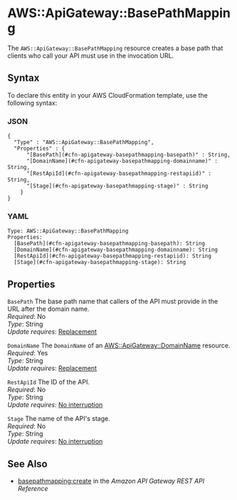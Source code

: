# AWS::ApiGateway::BasePathMapping<a name="aws-resource-apigateway-basepathmapping"></a>

The `AWS::ApiGateway::BasePathMapping` resource creates a base path that clients who call your API must use in the invocation URL\.

## Syntax<a name="aws-resource-apigateway-basepathmapping-syntax"></a>

To declare this entity in your AWS CloudFormation template, use the following syntax:

### JSON<a name="aws-resource-apigateway-basepathmapping-syntax.json"></a>

```
{
  "Type" : "AWS::ApiGateway::BasePathMapping",
  "Properties" : {
      "[BasePath](#cfn-apigateway-basepathmapping-basepath)" : String,
      "[DomainName](#cfn-apigateway-basepathmapping-domainname)" : String,
      "[RestApiId](#cfn-apigateway-basepathmapping-restapiid)" : String,
      "[Stage](#cfn-apigateway-basepathmapping-stage)" : String
    }
}
```

### YAML<a name="aws-resource-apigateway-basepathmapping-syntax.yaml"></a>

```
Type: AWS::ApiGateway::BasePathMapping
Properties: 
  [BasePath](#cfn-apigateway-basepathmapping-basepath): String
  [DomainName](#cfn-apigateway-basepathmapping-domainname): String
  [RestApiId](#cfn-apigateway-basepathmapping-restapiid): String
  [Stage](#cfn-apigateway-basepathmapping-stage): String
```

## Properties<a name="aws-resource-apigateway-basepathmapping-properties"></a>

`BasePath`  <a name="cfn-apigateway-basepathmapping-basepath"></a>
The base path name that callers of the API must provide in the URL after the domain name\.  
*Required*: No  
*Type*: String  
*Update requires*: [Replacement](https://docs.aws.amazon.com/AWSCloudFormation/latest/UserGuide/using-cfn-updating-stacks-update-behaviors.html#update-replacement)

`DomainName`  <a name="cfn-apigateway-basepathmapping-domainname"></a>
The `DomainName` of an [AWS::ApiGateway::DomainName](https://docs.aws.amazon.com/AWSCloudFormation/latest/UserGuide/aws-resource-apigateway-domainname.html) resource\.  
*Required*: Yes  
*Type*: String  
*Update requires*: [Replacement](https://docs.aws.amazon.com/AWSCloudFormation/latest/UserGuide/using-cfn-updating-stacks-update-behaviors.html#update-replacement)

`RestApiId`  <a name="cfn-apigateway-basepathmapping-restapiid"></a>
The ID of the API\.  
*Required*: No  
*Type*: String  
*Update requires*: [No interruption](https://docs.aws.amazon.com/AWSCloudFormation/latest/UserGuide/using-cfn-updating-stacks-update-behaviors.html#update-no-interrupt)

`Stage`  <a name="cfn-apigateway-basepathmapping-stage"></a>
The name of the API's stage\.  
*Required*: No  
*Type*: String  
*Update requires*: [No interruption](https://docs.aws.amazon.com/AWSCloudFormation/latest/UserGuide/using-cfn-updating-stacks-update-behaviors.html#update-no-interrupt)

## See Also<a name="aws-resource-apigateway-basepathmapping--seealso"></a>
+ [basepathmapping:create](https://docs.aws.amazon.com/apigateway/api-reference/link-relation/basepathmapping-create/) in the *Amazon API Gateway REST API Reference*
